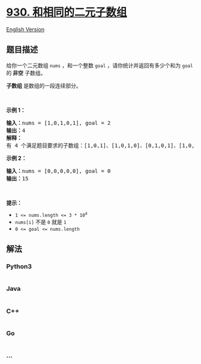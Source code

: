 # [930. 和相同的二元子数组](https://leetcode.cn/problems/binary-subarrays-with-sum)

[English Version](/solution/0900-0999/0930.Binary%20Subarrays%20With%20Sum/README_EN.md)

## 题目描述

<!-- 这里写题目描述 -->

<p>给你一个二元数组 <code>nums</code> ，和一个整数 <code>goal</code> ，请你统计并返回有多少个和为 <code>goal</code> 的<strong> 非空</strong> 子数组。</p>

<p><strong>子数组</strong> 是数组的一段连续部分。</p>

<p> </p>

<p><strong>示例 1：</strong></p>

<pre>
<strong>输入：</strong>nums = [1,0,1,0,1], goal = 2
<strong>输出：</strong>4
<strong>解释：</strong>
有 4 个满足题目要求的子数组：[1,0,1]、[1,0,1,0]、[0,1,0,1]、[1,0,1]
</pre>

<p><strong>示例 2：</strong></p>

<pre>
<strong>输入：</strong>nums = [0,0,0,0,0], goal = 0
<strong>输出：</strong>15
</pre>

<p> </p>

<p><strong>提示：</strong></p>

<ul>
	<li><code>1 <= nums.length <= 3 * 10<sup>4</sup></code></li>
	<li><code>nums[i]</code> 不是 <code>0</code> 就是 <code>1</code></li>
	<li><code>0 <= goal <= nums.length</code></li>
</ul>


## 解法

<!-- 这里可写通用的实现逻辑 -->

<!-- tabs:start -->

### **Python3**

<!-- 这里可写当前语言的特殊实现逻辑 -->

```python

```

### **Java**

<!-- 这里可写当前语言的特殊实现逻辑 -->

```java

```

### **C++**

```cpp

```

### **Go**

```go

```

### **...**

```

```

<!-- tabs:end -->